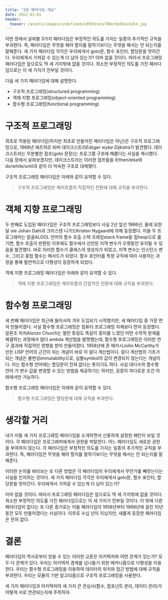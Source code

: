 ```yaml
---
title: "3장 패러다임 개요"
date: 2022-01-01
header:
  teaser: /assets/images/undefined/ed919ceca780ec9e85ecb2b4.jpg
---
```


이번 장에서 살펴볼 3가지 패러다임은 부정적인 의도를 가지는 일종의 추가적인 규칙을 부과한다. 즉, 패러다임은 무엇을 해야 할지를 말하기보다는 무엇을 해서는 안 되는지를 말해준다. 세 가지 패러다임 각각은 우리에게서 goto문, 함수 포인터, 할당문을 앗아간다. 우리에게서 가져갈 수 있는게 더 남아 있는가? 아마 없을 것이다. 따라서 프로그래밍 패러다임은 앞으로도 딱 세 가지밖에 없을 것이다. 최소한 부정적인 의도를 가진 패러다임으로는 이 세 가지가 전부일 것이다.

다음 세 가지 패러다임에 대해 설명한다.

* 구조적 프로그래밍(structured programming)
* 객체 지향 프로그래밍(object-oriented programming)
* 함수형 프로그래밍(functional programming)


# 구조적 프로그래밍

최초로 적용된 패러다임(하지만 최초로 만들어진 패러다임은 아닌)은 구조적 프로그래밍으로, 1968년 에츠허르 비버 데이크스트라*Edsger wybe Dijkstra*가 발견했다. 데이크스트라는 무분별한 점프(goto 문장)는 프로그램 구조에 해롭다는 사실을 제시했다. 다음 장에서 살펴보겠지만, 데이크스트라는 이러한 점프들을 if/then/else와 do/while/until과 같이 더 익숙한 구조로 대체했다.

구조적 프로그래밍 패러다임은 아래와 같이 요약할 수 있다.

> 구조적 프로그래밍은 제어흐름의 직접적인 전환에 대해 규칙을 부과한다.

# 객체 지향 프로그래밍

두 번째로 도입된 패러다임은 구조적 프로그래밍보다 사실 2년 앞선 1966년, 올레 요한 달 oie Johan Dahi과 크리스텐 니가드Kristen Nygaard에 의해 등장했다. 이들 두 프로그래머는 알골ALGOL 언어의 함수 호출 스택 프레임stack frame을 힙hesp으로 옮기면, 함수 호출이 반환된 이후에도 함수에서 선언된 지역 변수가 오랫동안 유지될 수 있음을 발견했다. 바로 이러한 함수가 클래스의 생성자가 되었고, 지역 변수는 인스턴스 변수, 그리고 중첩 함수는 메서드가 되었다. 함수 포인터를 특정 규칙에 따라 사용하는 과정을 통해 필연적으로 다형성이 등장하게 되었다.

객체 지향 프로그래밍 패러다임은 아래와 같이 요약할 수 있다.

> 객체 지향 프로그래밍은 제어흐름의 간접적인 전환에 대해 규칙을 부과한다.

# 함수형 프로그래밍

세 번째 패러다임은 최근에 들어서야 겨우 도입되기 시작했지만, 세 패러다임 중 가장 먼저 만들어졌다. 사실 함수형 프로그래밍은 컴퓨터 프로그래밍 자체보다 먼저 등장했다. 알론조 처치Alonzo Church는 앨런 튜링도 똑같이 흥미를 느꼈던 어떤 수학적 문제를 해결하는 과정에서 람다 ambda 계산법을 발명했는데, 함수형 프로그래밍은 이러한 연구 결과에 직접적인 영향을 받아 만들어졌다. 1958년에 존 매카시John McCarthy가 만든 LISP 언어의 근간이 되는 개념이 바로 이 람다 계산법이다. 람다 계산법의 기초가 되는 개념은 불변성immutability으로, 심볼symbol의 값이 변경되지 않는다는 개념이다. 이는 함수형 언어에는 할당문이 전혀 없다는 뜻이기도 하다. 사실 대다수의 함수형 언어
가 변수 값을 변경할 수 있는 방법을 제공하기는 하지만, 굉장히 까다로운 조건 아래에서만 가능하다.

함수형 프로그래밍 패러다임은 아래와 같이 요약할 수 있다.

> 함수형 프로그래밍은 할당문에 대해 규칙을 부과한다.

# 생각할 거리

내가 이들 세 가지 프로그래밍 패러다임을 소개하면서 신중하게 설정한 패턴이 보일 것이다. 각 패러다임은 프로그래머에게서 권한을 박탈한다. 어느 패러다임도 새로운 권한을 부여하지 않는다. 각 패러다임은 부정적인 의도를 가지는 일종의 추가적인 규칙을 부과한다. 즉, 패러다임은 무엇을 해야 할지를 말하기보다는 무엇을 해서는 안 되는지를 말해준다.

이러한 논의를 바라보는 또 다른 방법은 각 패러다임이 우리에게서 무언가를 빼앗는다는 사실을 인지하는 것이다. 세 가지 패러다임 각각은 우리에게서 goto문, 함수 포인터, 할당문을 앗아간다. 우리에게서 가져갈 수 있는게 더 남아 있는가?

아마 없을 것이다. 따라서 프로그래밍 패러다임은 앞으로도 딱 세 가지밖에 없을 것이다. 최소한 부정적인 의도를 가진 패러다임으로는 이 세 가지가 전부일 것이다. 이 밖에 다른 패러다임이 없다는 또 다른 증거로는 이들 패러다임이 1958년부터 1968년에 걸친 10년 동안 모두 만들어졌다는 사실이다. 이후로 수십 년이 지났지만, 새롭게 등장한 패러다임은 전혀 없다.

# 결론
패러다임의 역사로부터 얻을 수 있는 이러한 교훈은 아키텍처와 어떤 관계가 있는가? 모두 다 관계가 있다. 우리는 아키텍처 경계를 넘나들기 위한 메커니즘으로 다형성을 이용한다. 우리는 함수형 프로그래밍을 이용하여 데이터의 위치와 접근 방법에 대해 규칙을 부과한다. 우리는 모듈의 기반 알고리즘으로 구조적 프로그래밍을 사용한다.

세 가지 패러다임과 아키텍처의 세 가지 큰 관심사(함수, 컴포넌트 분리, 데이터 관리)가 어떻게 서로 연관되는지에 주목하자.